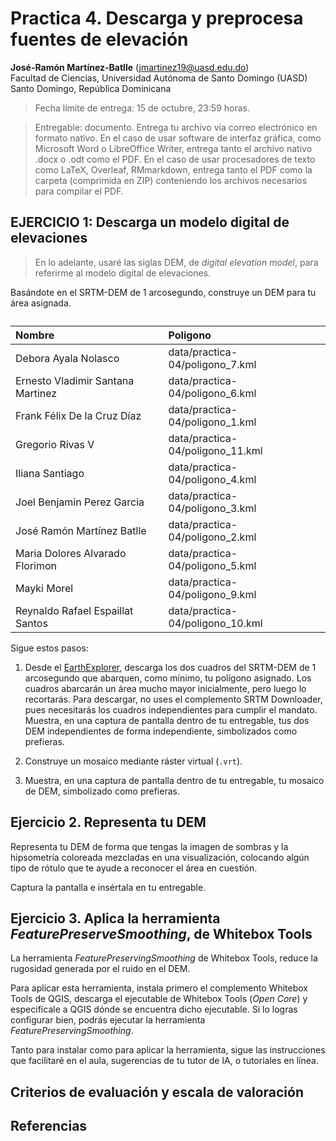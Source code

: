 Practica 4. Descarga y preprocesa fuentes de elevación
================
<b>José-Ramón Martínez-Batlle</b> (<jmartinez19@uasd.edu.do>) <br>
Facultad de Ciencias, Universidad Autónoma de Santo Domingo (UASD) <br>
Santo Domingo, República Dominicana

<!-- Este archivo se genera a partir de otro del mismo nombre con extensión .Rmd. Por favor, edita ese archivo. -->

> Fecha límite de entrega: 15 de octubre, 23:59 horas.

> Entregable: documento. Entrega tu archivo vía correo electrónico en
> formato nativo. En el caso de usar software de interfaz gráfica, como
> Microsoft Word o LibreOffice Writer, entrega tanto el archivo nativo
> .docx o .odt como el PDF. En el caso de usar procesadores de texto
> como LaTeX, Overleaf, RMmarkdown, entrega tanto el PDF como la carpeta
> (comprimida en ZIP) conteniendo los archivos necesarios para compilar
> el PDF.

## EJERCICIO 1: Descarga un modelo digital de elevaciones

> En lo adelante, usaré las siglas DEM, de *digital elevation model*,
> para referirme al modelo digital de elevaciones.

Basándote en el SRTM-DEM de 1 arcosegundo, construye un DEM para tu área
asignada.

<table class="table table-hover table-condensed" style="margin-left: auto; margin-right: auto;">
<caption>
</caption>
<thead>
<tr>
<th style="text-align:left;">
Nombre
</th>
<th style="text-align:left;">
Poligono
</th>
</tr>
</thead>
<tbody>
<tr>
<td style="text-align:left;">
Debora Ayala Nolasco
</td>
<td style="text-align:left;">
data/practica-04/poligono_7.kml
</td>
</tr>
<tr>
<td style="text-align:left;">
Ernesto Vladimir Santana Martinez
</td>
<td style="text-align:left;">
data/practica-04/poligono_6.kml
</td>
</tr>
<tr>
<td style="text-align:left;">
Frank Félix De la Cruz Díaz
</td>
<td style="text-align:left;">
data/practica-04/poligono_1.kml
</td>
</tr>
<tr>
<td style="text-align:left;">
Gregorio Rivas V
</td>
<td style="text-align:left;">
data/practica-04/poligono_11.kml
</td>
</tr>
<tr>
<td style="text-align:left;">
Iliana Santiago
</td>
<td style="text-align:left;">
data/practica-04/poligono_4.kml
</td>
</tr>
<tr>
<td style="text-align:left;">
Joel Benjamin Perez Garcia
</td>
<td style="text-align:left;">
data/practica-04/poligono_3.kml
</td>
</tr>
<tr>
<td style="text-align:left;">
José Ramón Martínez Batlle
</td>
<td style="text-align:left;">
data/practica-04/poligono_2.kml
</td>
</tr>
<tr>
<td style="text-align:left;">
Maria Dolores Alvarado Florimon
</td>
<td style="text-align:left;">
data/practica-04/poligono_5.kml
</td>
</tr>
<tr>
<td style="text-align:left;">
Mayki Morel
</td>
<td style="text-align:left;">
data/practica-04/poligono_9.kml
</td>
</tr>
<tr>
<td style="text-align:left;">
Reynaldo Rafael Espaillat Santos
</td>
<td style="text-align:left;">
data/practica-04/poligono_10.kml
</td>
</tr>
</tbody>
</table>

Sigue estos pasos:

1.  Desde el [EarthExplorer](https://earthexplorer.usgs.gov/), descarga
    los dos cuadros del SRTM-DEM de 1 arcosegundo que abarquen, como
    mínimo, tu polígono asignado. Los cuadros abarcarán un área mucho
    mayor inicialmente, pero luego lo recortarás. Para descargar, no
    uses el complemento SRTM Downloader, pues necesitarás los cuadros
    independientes para cumplir el mandato. Muestra, en una captura de
    pantalla dentro de tu entregable, tus dos DEM independientes de
    forma independiente, simbolizados como prefieras.

2.  Construye un mosaico mediante ráster virtual (`.vrt`).

3.  Muestra, en una captura de pantalla dentro de tu entregable, tu
    mosaico de DEM, simbolizado como prefieras.

## Ejercicio 2. Representa tu DEM

Representa tu DEM de forma que tengas la imagen de sombras y la
hipsometría coloreada mezcladas en una visualización, colocando algún
tipo de rótulo que te ayude a reconocer el área en cuestión.

Captura la pantalla e insértala en tu entregable.

## Ejercicio 3. Aplica la herramienta *FeaturePreserveSmoothing*, de Whitebox Tools

La herramienta *FeaturePreservingSmoothing* de Whitebox Tools, reduce la
rugosidad generada por el ruido en el DEM.

Para aplicar esta herramienta, instala primero el complemento Whitebox
Tools de QGIS, descarga el ejecutable de Whitebox Tools (*Open Core*) y
especifícale a QGIS dónde se encuentra dicho ejecutable. Si lo logras
configurar bien, podrás ejecutar la herramienta
*FeaturePreservingSmoothing*.

Tanto para instalar como para aplicar la herramienta, sigue las
instrucciones que facilitaré en el aula, sugerencias de tu tutor de IA,
o tutoriales en línea.

## Criterios de evaluación y escala de valoración

## Referencias
